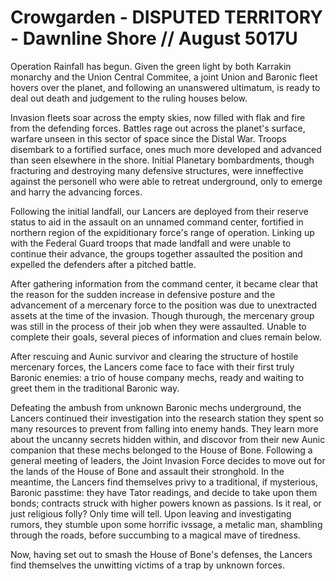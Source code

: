 # Crowgarden - DISPUTED TERRITORY - Dawnline Shore // August 5017U
Operation Rainfall has begun. Given the green light by both Karrakin monarchy and the Union Central Commitee, a joint Union and Baronic fleet hovers over the planet, and following an unanswered ultimatum, is ready to deal out death and judgement to the ruling houses below. 

Invasion fleets soar across the empty skies, now filled with flak and fire from the defending forces. Battles rage out across the planet's surface, warfare unseen in this sector of space since the Distal War. Troops disembark to a fortified surface, ones much more developed and advanced than seen elsewhere in the shore. Initial Planetary bombardments, though fracturing and destroying many defensive structures, were inneffective against the personell who were able to retreat underground, only to emerge and harry the advancing forces.

Following the initial landfall, our Lancers are deployed from their reserve status to aid in the assault on an unnamed command center, fortified in northern region of the expiditionary force's range of operation. Linking up with the Federal Guard troops that made landfall and were unable to continue their advance, the groups together assaulted the position and expelled the defenders after a pitched battle.

After gathering information from the command center, it became clear that the reason for the sudden increase in defensive posture and the advancement of a mercenary force to the position was due to unextracted assets at the time of the invasion. Though thurough, the mercenary group was still in the process of their job when they were assaulted. Unable to complete their goals, several pieces of information and clues remain below.

After rescuing and Aunic survivor and clearing the structure of hostile mercenary forces, the Lancers come face to face with their first truly Baronic enemies: a trio of house company mechs, ready and waiting to greet them in the traditional Baronic way.

Defeating the ambush from unknown Baronic mechs underground, the Lancers continued their investigation into the research station they spent so many resources to prevent from falling into enemy hands. They learn more about the uncanny secrets hidden within, and discovor from their new Aunic companion that these mechs belonged to the House of Bone. Following a general meeting of leaders, the Joint Invasion Force decides to move out for the lands of the House of Bone and assault their stronghold. In the meantime, the Lancers find themselves privy to a traditional, if mysterious, Baronic passtime: they have Tator readings, and decide to take upon them bonds; contracts struck with higher powers known as passions. Is it real, or just religious folly? Only time will tell.
Upon leaving and investigating rumors, they stumble upon some horrific ivssage, a metalic man, shambling through the roads, before succumbing to a magical mave of tiredness.

Now, having set out to smash the House of Bone's defenses, the Lancers find themselves the unwitting victims of a trap by unknown forces.
